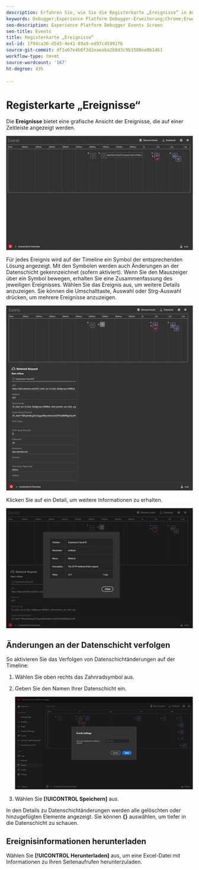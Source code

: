 ```yaml
---
description: Erfahren Sie, wie Sie die Registerkarte „Ereignisse“ in Adobe Experience Platform Debugger verwenden.
keywords: Debugger;Experience Platform Debugger-Erweiterung;Chrome;Erweiterung;Ereignisse;DTM;Target
seo-description: Experience Platform Debugger Events Screen
seo-title: Events
title: Registerkarte „Ereignisse“
exl-id: 1f94ca36-d545-4e41-89a9-ed97c45991fb
source-git-commit: df1a67e4b6f3d2eaeaba2b8d3c9b1588ee0b1461
workflow-type: tm+mt
source-wordcount: '167'
ht-degree: 43%

---
```


# Registerkarte „Ereignisse“

Die **Ereignisse** bietet eine grafische Ansicht der Ereignisse, die auf einer Zeitleiste angezeigt werden.

![](images/events.jpg)

Für jedes Ereignis wird auf der Timeline ein Symbol der entsprechenden Lösung angezeigt. Mit den Symbolen werden auch Änderungen an der Datenschicht gekennzeichnet (sofern aktiviert). Wenn Sie den Mauszeiger über ein Symbol bewegen, erhalten Sie eine Zusammenfassung des jeweiligen Ereignisses. Wählen Sie das Ereignis aus, um weitere Details anzuzeigen. Sie können die Umschalttaste, Auswahl oder Strg-Auswahl drücken, um mehrere Ereignisse anzuzeigen.

![](images/events-details.jpg)

Klicken Sie auf ein Detail, um weitere Informationen zu erhalten.

![](images/events-details-more.jpg)

## Änderungen an der Datenschicht verfolgen

So aktivieren Sie das Verfolgen von Datenschichtänderungen auf der Timeline:

1. Wählen Sie oben rechts das Zahnradsymbol aus.
1. Geben Sie den Namen Ihrer Datenschicht ein.

   ![](images/event-datalayer.jpg)

1. Wählen Sie **[!UICONTROL Speichern]** aus.

In den Details zu Datenschichtänderungen werden alle gelöschten oder hinzugefügten Elemente angezeigt. Sie können **{}** auswählen, um tiefer in die Datenschicht zu schauen.

## Ereignisinformationen herunterladen

Wählen Sie **[!UICONTROL Herunterladen]** aus, um eine Excel-Datei mit Informationen zu Ihren Seitenaufrufen herunterzuladen.
